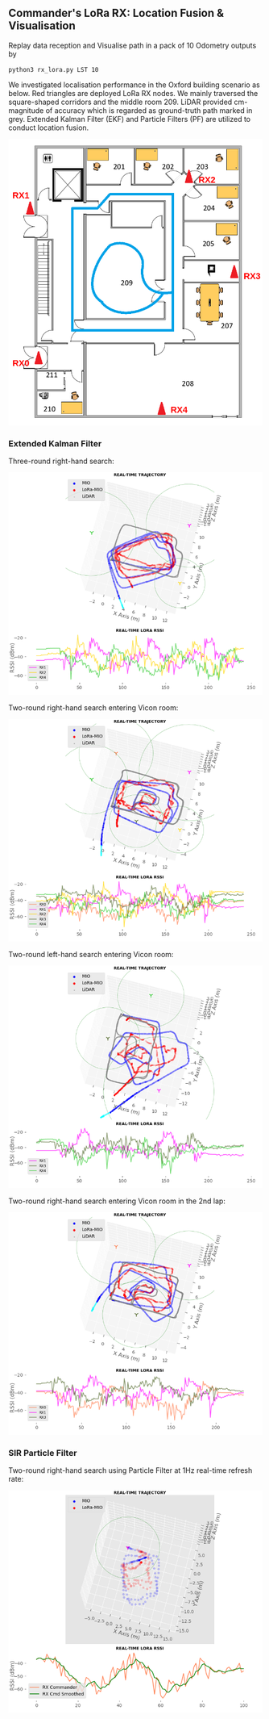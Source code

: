 ## Commander's LoRa RX: Location Fusion & Visualisation

Replay data reception and Visualise path in a pack of 10 Odometry outputs by

```
python3 rx_lora.py LST 10
```

We investigated localisation performance in the Oxford building scenario as below. Red triangles are deployed LoRa RX nodes. We mainly traversed the square-shaped corridors and the middle room 209. LiDAR provided cm-magnitude of accuracy which is regarded as ground-truth path marked in grey. Extended Kalman Filter (EKF) and Particle Filters (PF) are utilized to conduct location fusion.

![rhb](https://github.com/zdai257/LoRaRX/blob/main/Trajectory/rhb_RXs.png)

### Extended Kalman Filter

Three-round right-hand search:

![left3](https://github.com/zdai257/LoRaRX/blob/main/Trajectory/demo0324Left3.png)

Two-round right-hand search entering Vicon room:

![leftvicon2](https://github.com/zdai257/LoRaRX/blob/main/Trajectory/demo0324LeftVicon2.png)

Two-round left-hand search entering Vicon room:

![rightvicon2](https://github.com/zdai257/LoRaRX/blob/main/Trajectory/demo0324RightVicon2.png)

Two-round right-hand search entering Vicon room in the 2nd lap:

![rightviconlast](https://github.com/zdai257/LoRaRX/blob/main/Trajectory/demo0421RightViconLast.png)

### SIR Particle Filter

Two-round right-hand search using Particle Filter at 1Hz real-time refresh rate:

![pf_left2](https://github.com/zdai257/LoRaRX/blob/main/Trajectory/demo0.png)
